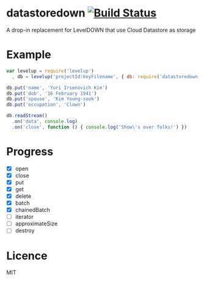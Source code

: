# datastoredown [![Build Status](https://travis-ci.org/hden/datastoredown.svg?branch=master)](https://travis-ci.org/hden/datastoredown)
A drop-in replacement for LevelDOWN that use Cloud Datastore as storage

# Example

```js
var levelup = require('levelup')
  , db = levelup('projectId:keyFilename', { db: require('datastoredown') })

db.put('name', 'Yuri Irsenovich Kim')
db.put('dob', '16 February 1941')
db.put('spouse', 'Kim Young-sook')
db.put('occupation', 'Clown')

db.readStream()
  .on('data', console.log)
  .on('close', function () { console.log('Show\'s over folks!') })
```

# Progress

- [x] open
- [x] close
- [x] put
- [x] get
- [x] delete
- [x] batch
- [x] chainedBatch
- [ ] iterator
- [ ] approximateSize
- [ ] destroy

# Licence
MIT
